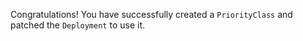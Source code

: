 Congratulations! You have successfully created a `PriorityClass` and patched the `Deployment` to use it.
